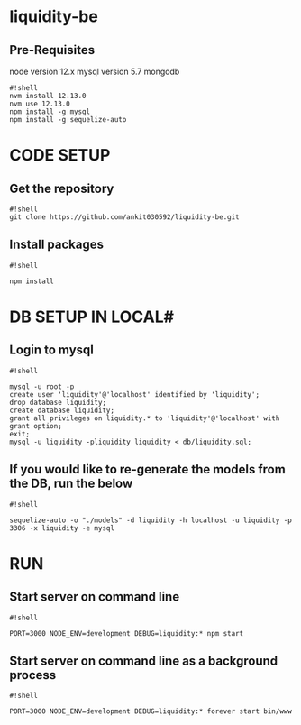 # liquidity-be

## Pre-Requisites ##
node version 12.x
mysql version 5.7
mongodb


```
#!shell
nvm install 12.13.0
nvm use 12.13.0
npm install -g mysql
npm install -g sequelize-auto

```

# CODE SETUP #
## Get the repository ##
```
#!shell
git clone https://github.com/ankit030592/liquidity-be.git

```

## Install packages ##

```
#!shell

npm install

```

# DB SETUP IN LOCAL#
## Login to mysql ##


```
#!shell

mysql -u root -p
create user 'liquidity'@'localhost' identified by 'liquidity';
drop database liquidity;
create database liquidity;
grant all privileges on liquidity.* to 'liquidity'@'localhost' with grant option;
exit;
mysql -u liquidity -pliquidity liquidity < db/liquidity.sql;
```

## If you would like to re-generate the models from the DB, run the below ##

```
#!shell

sequelize-auto -o "./models" -d liquidity -h localhost -u liquidity -p 3306 -x liquidity -e mysql

```

# RUN #
## Start server on command line ##

```
#!shell

PORT=3000 NODE_ENV=development DEBUG=liquidity:* npm start

```

## Start server on command line as a background process ##

```
#!shell

PORT=3000 NODE_ENV=development DEBUG=liquidity:* forever start bin/www 

```
